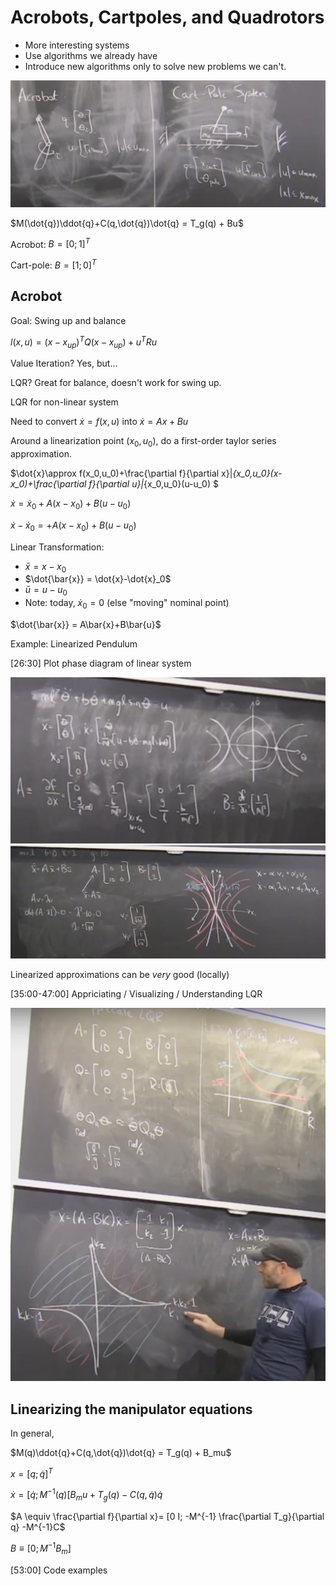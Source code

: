 # Acrobots, Cartpoles, and Quadrotors

- More interesting systems
- Use algorithms we already have
- Introduce new algorithms only to solve new problems we can't.

![acro-car-pole](acrobot-cart-pole.png)

$M(\dot{q})\ddot{q}+C(q,\dot{q})\dot{q} = T_g(q) + Bu$

Acrobot: $B = [0;1]^T$

Cart-pole: $B = [1;0]^T$

Acrobot
-------

Goal: Swing up and balance

$l(x,u) = (x-x_{up})^TQ(x-x_{up})+u^TRu$

Value Iteration? Yes, but...

LQR? Great for balance, doesn't work for swing up.

LQR for non-linear system

Need to convert $\dot{x}=f(x,u)$ into $\dot{x}=Ax+Bu$

Around a linearization point $(x_0,u_0)$, do a first-order taylor series approximation.

$\dot{x}\approx f(x_0,u_0)+\frac{\partial f}{\partial x}|_{x_0,u_0}(x-x_0)+\frac{\partial f}{\partial u}|_{x_0,u_0}(u-u_0)  $

$\dot x = \dot x_0+A(x-x_0)+B(u-u_0)$

$\dot x- \dot x_0 =+A(x-x_0)+B(u-u_0)$

Linear Transformation: 
- $\bar x = x-x_0$
- $\dot{\bar{x}} = \dot{x}-\dot{x}_0$
- $\bar u = u-u_0$
- Note: today, $\dot{x}_0 =0$ (else "moving" nominal point)

$\dot{\bar{x}} = A\bar{x}+B\bar{u}$

Example: Linearized Pendulum

[26:30] Plot phase diagram of linear system

![lin-pen](linearlized-pendulum.png)
![lin-pen2](linearized-pendulum2.png)

Linearized approximations can be *very* good (locally)

[35:00-47:00] Appriciating / Visualizing / Understanding LQR

![under-lqr](understanding-lqr.png)

Linearizing the manipulator equations
-------------------------------------

In general, 

$M(q)\ddot{q}+C(q,\dot{q})\dot{q} = T_g(q) + B_mu$

$x = [q;\dot{q}]^T$

$\dot{x} = [\dot{q};M^{-1}(q)[B_mu+T_g(q)-C(q,\dot{q})\dot{q}$

$A \equiv \frac{\partial f}{\partial x}= [0 I; -M^{-1} \frac{\partial T_g}{\partial q} -M^{-1}C$

$B \equiv [0;M^{-1}B_m]$

[53:00] Code examples